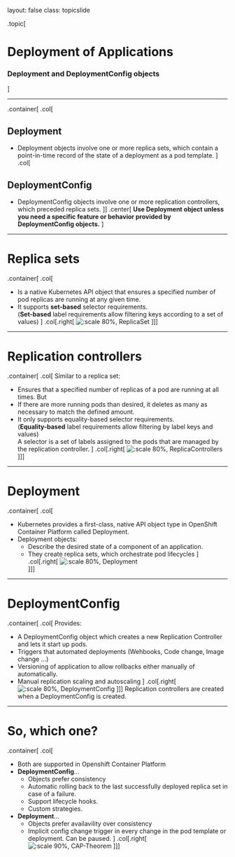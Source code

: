 layout: false
class: topicslide

.topic[

# Deployment of Applications

### Deployment and DeploymentConfig objects

]

---

.container[
.col[
## Deployment  
* Deployment objects involve one or more replica sets, which contain a point-in-time record of the state of a deployment as a pod template.
]
.col[
##  DeploymentConfig  
* DeploymentConfig objects involve one or more replication controllers, which preceded replica sets.
]]
.center[
**Use Deployment object unless you need a specific feature or behavior provided by DeploymentConfig objects.**
]

---

# Replica sets
.container[
.col[
- Is a native Kubernetes API object that ensures a specified number of pod replicas are running at any given time.
- It supports **set-based** selector requirements.  
  (**Set-based** label requirements allow filtering keys according to a set of values)
]
.col[.right[
![:scale 80%, ReplicaSet](../img/replicaset_def.png)
]]]

---

# Replication controllers
.container[
.col[
Similar to a replica set: 
- Ensures that a specified number of replicas of a pod are running at all times. 
But
- If there are more running pods than desired, it deletes as many as necessary to match the defined amount.
- It only supports equality-based selector requirements.  
  (**Equality-based** label requirements allow filtering by label keys and values)  
A selector is a set of labels assigned to the pods that are managed by the replication controller.
]
.col[.right[
![:scale 80%, ReplicaControllers](../img/replicacontrollers_def.png)
]]]

---

# Deployment
.container[
.col[
- Kubernetes provides a first-class, native API object type in OpenShift Container Platform called Deployment.
- Deployment objects:
  - Describe the desired state of a component of an application.
  - They create replica sets, which orchestrate pod lifecycles
]
.col[.right[
![:scale 80%, Deployment](../img/deployment_def.png)    
]]]

---

# DeploymentConfig
.container[
.col[
Provides:
- A DeploymentConfig object which creates a new Replication Controller and lets it start up pods.
- Triggers that automated deployments (Wehbooks, Code change, Image change ...)
- Versioning of application to allow rollbacks either manually of automatically.
- Manual replication scaling and autoscaling
]
.col[.right[
![:scale 80%, DeploymentConfig](../img/deploymentconfig_def.png) 
]]]
Replication controllers are created when a DeploymentConfig is created.

---

# So, which one?
.container[
.col[
- Both are supported in Openshift Container Platform
- **DeploymentConfig**... 
  - Objects prefer consistency
  - Automatic rolling back to the last successfully deployed replica set in case of a failure.
  - Support lifecycle hooks.
  - Custom strategies.
- **Deployment**... 
  - Objects prefer availavility over consistency
  - Implicit config change trigger in every change in the pod template or deployment. Can be paused.
]
.col[.right[
![:scale 90%, CAP-Theorem](../img/CAP_Theorem_Venn_Diagram.png)
]]]
